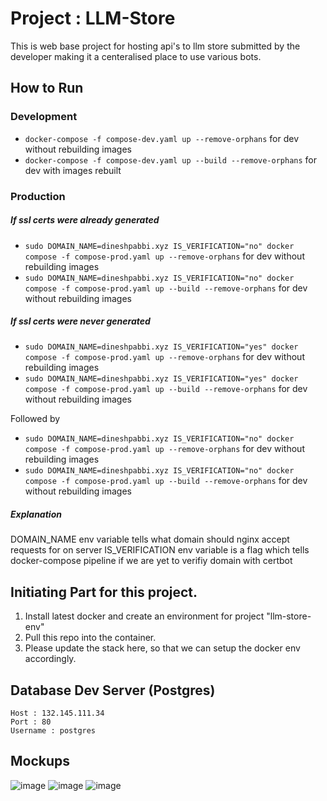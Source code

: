 # Project : LLM-Store
This is web base project for hosting api's to llm store submitted by the developer making it a centeralised place to use various bots.

## How to Run
### Development
- `docker-compose -f compose-dev.yaml up --remove-orphans` for dev without rebuilding images
- `docker-compose -f compose-dev.yaml up --build --remove-orphans` for dev with images rebuilt

### Production
##### If ssl certs were already generated
- `sudo DOMAIN_NAME=dineshpabbi.xyz IS_VERIFICATION="no" docker compose -f compose-prod.yaml up --remove-orphans` for dev without rebuilding images
- `sudo DOMAIN_NAME=dineshpabbi.xyz IS_VERIFICATION="no" docker compose -f compose-prod.yaml up --build --remove-orphans` for dev without rebuilding images

##### If ssl certs were never generated
- `sudo DOMAIN_NAME=dineshpabbi.xyz IS_VERIFICATION="yes" docker compose -f compose-prod.yaml up --remove-orphans` for dev without rebuilding images
- `sudo DOMAIN_NAME=dineshpabbi.xyz IS_VERIFICATION="yes" docker compose -f compose-prod.yaml up --build --remove-orphans` for dev without rebuilding images

Followed by
- `sudo DOMAIN_NAME=dineshpabbi.xyz IS_VERIFICATION="no" docker compose -f compose-prod.yaml up --remove-orphans` for dev without rebuilding images
- `sudo DOMAIN_NAME=dineshpabbi.xyz IS_VERIFICATION="no" docker compose -f compose-prod.yaml up --build --remove-orphans` for dev without rebuilding images

##### Explanation 
DOMAIN_NAME env variable tells what domain should nginx accept requests for on server
IS_VERIFICATION env variable is a flag which tells docker-compose pipeline if we are yet to verifiy domain with certbot

## Initiating Part for this project.
1. Install latest docker and create an environment for project "llm-store-env"
2. Pull this repo into the container.
3. Please update the stack here, so that we can setup the docker env accordingly.

## Database Dev Server (Postgres)
```
Host : 132.145.111.34
Port : 80
Username : postgres
```

## Mockups
![image](https://github.com/dineshpabbi10/llm-store/assets/4069680/33f5c759-32ab-4744-88ed-058bb89cbeb0)
![image](https://github.com/dineshpabbi10/llm-store/assets/4069680/99f79acb-da17-4b3e-9704-fa7dbc1079e8)
![image](https://github.com/dineshpabbi10/llm-store/assets/4069680/7accee38-169c-4bd9-9357-e26a8ec63066)


